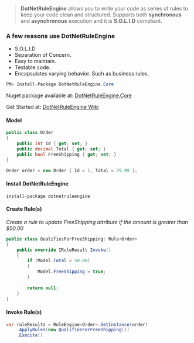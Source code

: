 > **DotNetRuleEngine** allows you to write your code as series of rules to keep your code clean and structured. Supports both **synchronous** and **asynchronous** execution and it is **S.O.L.I.D** compliant.


### A few reasons use DotNetRuleEngine ###
- S.O.L.I.D
- Separation of Concern.
- Easy to maintain.
- Testable code.
- Encapsulates varying behavior. Such as business rules.


```csharp
PM> Install-Package DotNetRuleEngine.Core
```
Nuget package available at: [DotNetRuleEngine.Core](https://www.nuget.org/packages/DotNetRuleEngine "DotNetRuleEngine.Core")


Get Started at: [DotNetRuleEngine Wiki](https://github.com/ayayalar/DotNetRuleEngine/wiki)


#### Model

```csharp
public class Order
{
    public int Id { get; set; }
    public decimal Total { get; set; }
    public bool FreeShipping { get; set; }
}

Order order = new Order { Id = 1, Total = 79.99 };
```

#### Install DotNetRuleEngine
```install-package dotnetruleengine```


#### Create Rule(s)

*Create a rule to update FreeShipping attribute if the amount is greater than $50.00*

```csharp
public class QualifiesForFreeShipping: Rule<Order>
{   
    public override IRuleResult Invoke()
    {
        if (Model.Total > 50.0m)
        {
            Model.FreeShipping = true;
        }
        
        return null;
    }
}
```

#### Invoke Rule(s)

```csharp    
var ruleResults = RuleEngine<Order>.GetInstance(order)
    .ApplyRules(new QualifiesForFreeShipping())
    .Execute()
```

